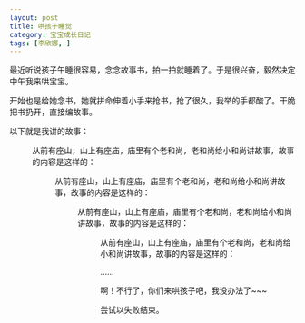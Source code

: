 ```yaml
---
layout: post
title: 哄孩子睡觉
category: 宝宝成长日记
tags: [李欣娜, ]
---
```

最近听说孩子午睡很容易，念念故事书，拍一拍就睡着了。于是很兴奋，毅然决定中午我来哄宝宝。

开始也是给她念书，她就拼命伸着小手来抢书，抢了很久，我举的手都酸了。干脆把书扔开，直接编故事。

以下就是我讲的故事：
<div style="margin-left: 40px;">

从前有座山，山上有座庙，庙里有个老和尚，老和尚给小和尚讲故事，故事的内容是这样的：
<div style="margin-left: 40px;">

从前有座山，山上有座庙，庙里有个老和尚，老和尚给小和尚讲故事，故事的内容是这样的：
<div style="margin-left: 40px;">

从前有座山，山上有座庙，庙里有个老和尚，老和尚给小和尚讲故事，故事的内容是这样的：
<div style="margin-left: 40px;">

从前有座山，山上有座庙，庙里有个老和尚，老和尚给小和尚讲故事，故事的内容是这样的：

……




啊！不行了，你们来哄孩子吧，我没办法了~~~


尝试以失败结束。